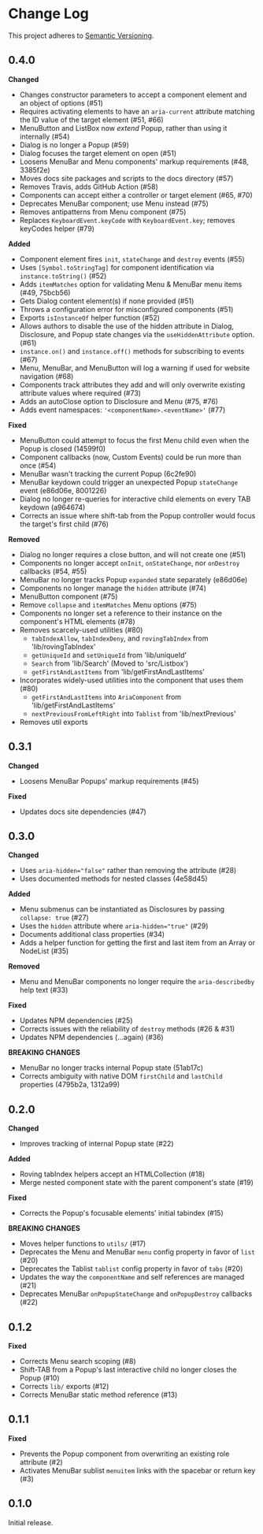# Change Log
This project adheres to [Semantic Versioning](http://semver.org/).

## 0.4.0

**Changed**

- Changes constructor parameters to accept a component element and an object of options (#51)
- Requires activating elements to have an `aria-current` attribute matching the ID value of the target element (#51, #66)
- MenuButton and ListBox now _extend_ Popup, rather than using it internally (#54)
- Dialog is no longer a Popup (#59)
- Dialog focuses the target element on open (#51)
- Loosens MenuBar and Menu components' markup requirements (#48, 3385f2e)
- Moves docs site packages and scripts to the docs directory (#57)
- Removes Travis, adds GitHub Action (#58)
- Components can accept either a controller or target element (#65, #70)
- Deprecates MenuBar component; use Menu instead (#75)
- Removes antipatterns from Menu component (#75)
- Replaces `KeyboardEvent.keyCode` with `KeyboardEvent.key`; removes keyCodes helper (#79)

**Added**

- Component element fires `init`, `stateChange` and `destroy` events (#55)
- Uses `[Symbol.toStringTag]` for component identification via `instance.toString()` (#52)
- Adds `itemMatches` option for validating Menu & MenuBar menu items (#49, 75bcb56)
- Gets Dialog content element(s) if none provided (#51)
- Throws a configuration error for misconfigured components (#51)
- Exports `isInstanceOf` helper function (#52)
- Allows authors to disable the use of the hidden attribute in Dialog, Disclosure, and Popup state changes via the `useHiddenAttribute` option. (#61)
- `instance.on()` and `instance.off()` methods for subscribing to events (#67)
- Menu, MenuBar, and MenuButton will log a warning if used for website navigation (#68)
- Components track attributes they add and will only overwrite existing attribute values where required (#73)
- Adds an autoClose option to Disclosure and Menu (#75, #76)
- Adds event namespaces: `'<componentName>.<eventName>'` (#77)

**Fixed**

- MenuButton could attempt to focus the first Menu child even when the Popup is closed (14599f0)
- Component callbacks (now, Custom Events) could be run more than once (#54)
- MenuBar wasn't tracking the current Popup (6c2fe90)
- MenuBar keydown could trigger an unexpected Popup `stateChange` event (e86d06e, 8001226)
- Dialog no longer re-queries for interactive child elements on every TAB keydown (a964674)
- Corrects an issue where shift-tab from the Popup controller would focus the target's first child (#76)

**Removed**

- Dialog no longer requires a close button, and will not create one (#51)
- Components no longer accept `onInit`, `onStateChange`, nor `onDestroy` callbacks (#54, #55)
- MenuBar no longer tracks Popup `expanded` state separately (e86d06e)
- Components no longer manage the `hidden` attribute (#74)
- MenuButton component (#75)
- Remove `collapse` and `itemMatches` Menu options (#75)
- Components no longer set a reference to their instance on the component's HTML elements (#78)
- Removes scarcely-used utilities (#80)
  - `tabIndexAllow`, `tabIndexDeny`, and `rovingTabIndex` from 'lib/rovingTabIndex'
  - `getUniqueId` and `setUniqueId` from 'lib/uniqueId'
  - `Search` from 'lib/Search' (Moved to 'src/Listbox')
  - `getFirstAndLastItems` from 'lib/getFirstAndLastItems'
- Incorporates widely-used utilities into the component that uses them (#80)
  - `getFirstAndLastItems` into `AriaComponent` from 'lib/getFirstAndLastItems'
  - `nextPreviousFromLeftRight` into `Tablist` from 'lib/nextPrevious'
- Removes util exports

## 0.3.1

**Changed**

- Loosens MenuBar Popups' markup requirements (#45)

**Fixed**

- Updates docs site dependencies (#47)

## 0.3.0

**Changed**

- Uses `aria-hidden="false"` rather than removing the attribute (#28)
- Uses documented methods for nested classes (4e58d45)

**Added**

- Menu submenus can be instantiated as Disclosures by passing `collapse: true` (#27)
- Uses the `hidden` attribute where `aria-hidden="true"` (#29)
- Documents additional class properties (#34)
- Adds a helper function for getting the first and last item from an Array or NodeList (#35)

**Removed**

- Menu and MenuBar components no longer require the `aria-describedby` help text (#33)

**Fixed**

- Updates NPM dependencies (#25)
- Corrects issues with the reliability of `destroy` methods (#26 & #31)
- Updates NPM dependencies (...again) (#36)

**BREAKING CHANGES**

- MenuBar no longer tracks internal Popup state (51ab17c)
- Corrects ambiguity with native DOM `firstChild` and `lastChild` properties (4795b2a, 1312a99)

## 0.2.0

**Changed**

- Improves tracking of internal Popup state (#22)

**Added**

- Roving tabIndex helpers accept an HTMLCollection (#18)
- Merge nested component state with the parent component's state (#19)

**Fixed**

- Corrects the Popup's focusable elements' initial tabindex (#15)

**BREAKING CHANGES**

- Moves helper functions to `utils/` (#17)
- Deprecates the Menu and MenuBar `menu` config property in favor of `list` (#20)
- Deprecates the Tablist `tablist` config property in favor of `tabs` (#20)
- Updates the way the `componentName` and self references are managed (#21)
- Deprecates MenuBar `onPopupStateChange` and `onPopupDestroy` callbacks (#22)

## 0.1.2

**Fixed**

- Corrects Menu search scoping (#8)
- Shift-TAB from a Popup's last interactive child no longer closes the Popup (#10)
- Corrects `lib/` exports (#12)
- Corrects MenuBar static method reference (#13)

## 0.1.1

**Fixed**

- Prevents the Popup component from overwriting an existing role attribute (#2)
- Activates MenuBar sublist `menuitem` links with the spacebar or return key (#3)

## 0.1.0

Initial release.
